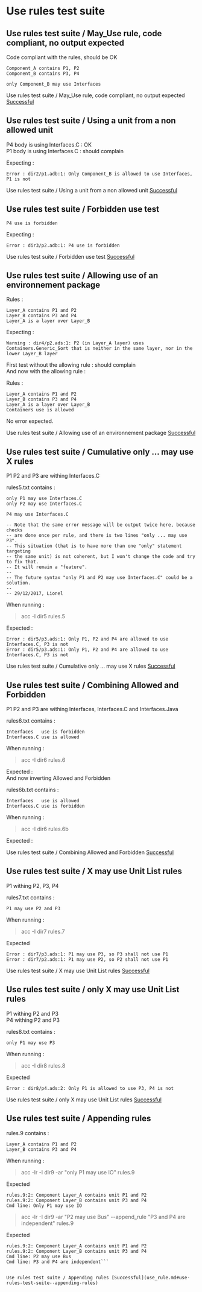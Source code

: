 
# Use rules test suite



##  Use rules test suite / May_Use rule, code compliant, no output expected

  Code compliant with the rules, should be OK  

```  
Component_A contains P1, P2
Component_B contains P3, P4

only Component_B may use Interfaces
```  


Use rules test suite / May_Use rule, code compliant, no output expected [Successful](use_rule.md#use-rules-test-suite--mayuse-rule-code-compliant-no-output-expected)

##  Use rules test suite / Using a unit from a non allowed unit

  P4 body is using Interfaces.C : OK    
  P1 body is using Interfaces.C : should complain  

  Expecting :  

```  
Error : dir2/p1.adb:1: Only Component_B is allowed to use Interfaces, P1 is not
```  


Use rules test suite / Using a unit from a non allowed unit [Successful](use_rule.md#use-rules-test-suite--using-a-unit-from-a-non-allowed-unit)

##  Use rules test suite / Forbidden use test


```  
P4 use is forbidden
```  

  Expecting :  

```  
Error : dir3/p2.adb:1: P4 use is forbidden
```  


Use rules test suite / Forbidden use test [Successful](use_rule.md#use-rules-test-suite--forbidden-use-test)

##  Use rules test suite / Allowing use of an environnement package


  Rules :  

```  
Layer_A contains P1 and P2
Layer_B contains P3 and P4
Layer_A is a layer over Layer_B
```  
  Expecting :  


```  
Warning : dir4/p2.ads:1: P2 (in Layer_A layer) uses Containers.Generic_Sort that is neither in the same layer, nor in the lower Layer_B layer
```  

  First test without the allowing rule : should complain  
  And now with the allowing rule :  

  Rules :  

```  
Layer_A contains P1 and P2
Layer_B contains P3 and P4
Layer_A is a layer over Layer_B
Containers use is allowed
```  

  No error expected.  


Use rules test suite / Allowing use of an environnement package [Successful](use_rule.md#use-rules-test-suite--allowing-use-of-an-environnement-package)

##  Use rules test suite / Cumulative only ... may use X rules

  P1 P2 and P3 are withing Interfaces.C  

  rules5.txt contains :  

```  
only P1 may use Interfaces.C
only P2 may use Interfaces.C

P4 may use Interfaces.C

-- Note that the same error message will be output twice here, because checks
-- are done once per rule, and there is two lines "only ... may use P3".
-- This situation (that is to have more than one "only" statement targeting
-- the same unit) is not coherent, but I won't change the code and try to fix that.
-- It will remain a "feature".
--
-- The future syntax "only P1 and P2 may use Interfaces.C" could be a solution.
--
-- 29/12/2017, Lionel
```  

  When running :  

  > acc -I dir5 rules.5  

  Expected :  

```  
Error : dir5/p3.ads:1: Only P1, P2 and P4 are allowed to use Interfaces.C, P3 is not
Error : dir5/p3.ads:1: Only P1, P2 and P4 are allowed to use Interfaces.C, P3 is not
```  


Use rules test suite / Cumulative only ... may use X rules [Successful](use_rule.md#use-rules-test-suite--cumulative-only--may-use-x-rules)

##  Use rules test suite / Combining Allowed and Forbidden

  P1 P2 and P3 are withing Interfaces, Interfaces.C and Interfaces.Java  

  rules6.txt contains :  

```  
Interfaces   use is forbidden
Interfaces.C use is allowed
```  

  When running :  

  > acc -I dir6 rules.6  

  Expected :  
  And now inverting Allowed and Forbidden  

  rules6b.txt contains :  

```  
Interfaces   use is allowed
Interfaces.C use is forbidden

```  

  When running :  

  > acc -I dir6 rules.6b  

  Expected :  

Use rules test suite / Combining Allowed and Forbidden [Successful](use_rule.md#use-rules-test-suite--combining-allowed-and-forbidden)

##  Use rules test suite / X may use Unit List rules

  P1 withing P2, P3, P4  

  rules7.txt contains :  

```  
P1 may use P2 and P3
```  

  When running :  

  > acc -I dir7 rules.7  

  Expected  

```  
Error : dir7/p3.ads:1: P1 may use P3, so P3 shall not use P1
Error : dir7/p2.ads:1: P1 may use P2, so P2 shall not use P1
```  


Use rules test suite / X may use Unit List rules [Successful](use_rule.md#use-rules-test-suite--x-may-use-unit-list-rules)

##  Use rules test suite / only X may use Unit List rules

  P1 withing P2 and P3  
  P4 withing P2 and P3  

  rules8.txt contains :  

```  
only P1 may use P3
```  

  When running :  

  > acc -I dir8 rules.8  

  Expected  

```  
Error : dir8/p4.ads:2: Only P1 is allowed to use P3, P4 is not
```  


Use rules test suite / only X may use Unit List rules [Successful](use_rule.md#use-rules-test-suite--only-x-may-use-unit-list-rules)

##  Use rules test suite / Appending rules


  rules.9 contains :  

```  
Layer_A contains P1 and P2
Layer_B contains P3 and P4

```  

  When running :  

  > acc -lr -I dir9 -ar "only P1 may use IO" rules.9  

  Expected  

```  
rules.9:2: Component Layer_A contains unit P1 and P2
rules.9:2: Component Layer_B contains unit P3 and P4
Cmd line: Only P1 may use IO
```  

  > acc -lr -I dir9 -ar "P2 may use Bus" --append_rule "P3 and P4 are independent" rules.9  

  Expected  

```  
rules.9:2: Component Layer_A contains unit P1 and P2
rules.9:2: Component Layer_B contains unit P3 and P4
Cmd line: P2 may use Bus
Cmd line: P3 and P4 are independent```  


Use rules test suite / Appending rules [Successful](use_rule.md#use-rules-test-suite--appending-rules)
